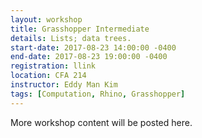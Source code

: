```yaml
---
layout: workshop
title: Grasshopper Intermediate
details: Lists; data trees.
start-date: 2017-08-23 14:00:00 -0400
end-date: 2017-08-23 19:00:00 -0400
registration: llink
location: CFA 214
instructor: Eddy Man Kim
tags: [Computation, Rhino, Grasshopper]
---
```


More workshop content will be posted here.